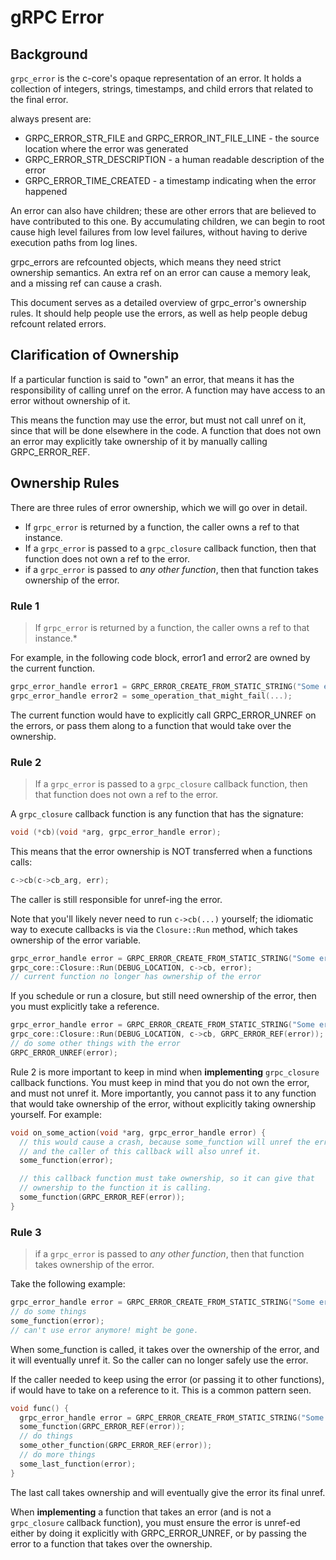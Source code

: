 # gRPC Error

## Background

`grpc_error` is the c-core's opaque representation of an error. It holds a
collection of integers, strings, timestamps, and child errors that related to
the final error.

always present are:

*   GRPC_ERROR_STR_FILE and GRPC_ERROR_INT_FILE_LINE - the source location where
    the error was generated
*   GRPC_ERROR_STR_DESCRIPTION - a human readable description of the error
*   GRPC_ERROR_TIME_CREATED - a timestamp indicating when the error happened

An error can also have children; these are other errors that are believed to
have contributed to this one. By accumulating children, we can begin to root
cause high level failures from low level failures, without having to derive
execution paths from log lines.

grpc_errors are refcounted objects, which means they need strict ownership
semantics. An extra ref on an error can cause a memory leak, and a missing ref
can cause a crash.

This document serves as a detailed overview of grpc_error's ownership rules. It
should help people use the errors, as well as help people debug refcount related
errors.

## Clarification of Ownership

If a particular function is said to "own" an error, that means it has the
responsibility of calling unref on the error. A function may have access to an
error without ownership of it.

This means the function may use the error, but must not call unref on it, since
that will be done elsewhere in the code. A function that does not own an error
may explicitly take ownership of it by manually calling GRPC_ERROR_REF.

## Ownership Rules

There are three rules of error ownership, which we will go over in detail.

*   If `grpc_error` is returned by a function, the caller owns a ref to that
    instance.
*   If a `grpc_error` is passed to a `grpc_closure` callback function, then that
    function does not own a ref to the error.
*   if a `grpc_error` is passed to *any other function*, then that function
    takes ownership of the error.

### Rule 1

> If `grpc_error` is returned by a function, the caller owns a ref to that
> instance.*

For example, in the following code block, error1 and error2 are owned by the
current function.

```C
grpc_error_handle error1 = GRPC_ERROR_CREATE_FROM_STATIC_STRING("Some error occurred");
grpc_error_handle error2 = some_operation_that_might_fail(...);
```

The current function would have to explicitly call GRPC_ERROR_UNREF on the
errors, or pass them along to a function that would take over the ownership.

### Rule 2

> If a `grpc_error` is passed to a `grpc_closure` callback function, then that
> function does not own a ref to the error.

A `grpc_closure` callback function is any function that has the signature:

```C
void (*cb)(void *arg, grpc_error_handle error);
```

This means that the error ownership is NOT transferred when a functions calls:

```C
c->cb(c->cb_arg, err);
```

The caller is still responsible for unref-ing the error.

Note that you'll likely never need to run `c->cb(...)` yourself; the idiomatic
way to execute callbacks is via the `Closure::Run` method, which takes ownership
of the error variable.

```C
grpc_error_handle error = GRPC_ERROR_CREATE_FROM_STATIC_STRING("Some error occurred");
grpc_core::Closure::Run(DEBUG_LOCATION, c->cb, error);
// current function no longer has ownership of the error
```

If you schedule or run a closure, but still need ownership of the error, then
you must explicitly take a reference.

```C
grpc_error_handle error = GRPC_ERROR_CREATE_FROM_STATIC_STRING("Some error occurred");
grpc_core::Closure::Run(DEBUG_LOCATION, c->cb, GRPC_ERROR_REF(error));
// do some other things with the error
GRPC_ERROR_UNREF(error);
```

Rule 2 is more important to keep in mind when **implementing** `grpc_closure`
callback functions. You must keep in mind that you do not own the error, and
must not unref it. More importantly, you cannot pass it to any function that
would take ownership of the error, without explicitly taking ownership yourself.
For example:

```C
void on_some_action(void *arg, grpc_error_handle error) {
  // this would cause a crash, because some_function will unref the error,
  // and the caller of this callback will also unref it.
  some_function(error);

  // this callback function must take ownership, so it can give that
  // ownership to the function it is calling.
  some_function(GRPC_ERROR_REF(error));
}
```

### Rule 3

> if a `grpc_error` is passed to *any other function*, then that function takes
> ownership of the error.

Take the following example:

```C
grpc_error_handle error = GRPC_ERROR_CREATE_FROM_STATIC_STRING("Some error occurred");
// do some things
some_function(error);
// can't use error anymore! might be gone.
```

When some_function is called, it takes over the ownership of the error, and it
will eventually unref it. So the caller can no longer safely use the error.

If the caller needed to keep using the error (or passing it to other functions),
if would have to take on a reference to it. This is a common pattern seen.

```C
void func() {
  grpc_error_handle error = GRPC_ERROR_CREATE_FROM_STATIC_STRING("Some error");
  some_function(GRPC_ERROR_REF(error));
  // do things
  some_other_function(GRPC_ERROR_REF(error));
  // do more things
  some_last_function(error);
}
```

The last call takes ownership and will eventually give the error its final
unref.

When **implementing** a function that takes an error (and is not a
`grpc_closure` callback function), you must ensure the error is unref-ed either
by doing it explicitly with GRPC_ERROR_UNREF, or by passing the error to a
function that takes over the ownership.
